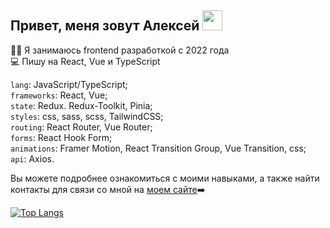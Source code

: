 ## Привет, меня зовут Алексей <img src="https://github.com/blackcater/blackcater/raw/main/images/Hi.gif" height="32"/></h1>

👨‍💻 Я занимаюсь frontend разработкой с 2022 года<br/>
💻 Пишу на React, Vue и TypeScript<br/>

`lang`: JavaScript/TypeScript;<br/>
`frameworks`: React, Vue;<br/>
`state`: Redux. Redux-Toolkit, Pinia;<br/>
`styles`: css, sass, scss, TailwindCSS;<br/>
`routing`: React Router, Vue Router;<br/>
`forms`: React Hook Form;<br/>
`animations`: Framer Motion, React Transition Group, Vue Transition, css;<br/>
`api`: Axios.<br/>

Вы можете подробнее ознакомиться с моими навыками, а также найти контакты для связи со мной на [моем сайте](https://alexey-hohlov.github.io/)➡️ 

[![Top Langs](https://github-readme-stats.vercel.app/api/top-langs/?username=alexey-hohlov&layout=compact)](https://github.com/anuraghazra/github-readme-stats)

